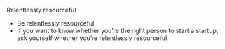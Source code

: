 Relentlessly resourceful

- Be relentlessly resourceful
- If you want to know whether you’re the right person to start a startup, ask yourself whether you’re relentlessly resourceful

